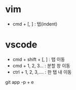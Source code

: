 # vim

- cmd + [, ] : 탭(indent)

# vscode

- cmd + shift + [, ] : 탭 이동
- cmd + 1, 2, 3... : 분할 창 이동
- ctrl + 1, 2, 3,.... : 한 탭 내 이동

git app -p + e
